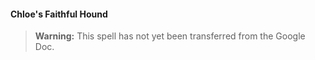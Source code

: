 #### Chloe's Faithful Hound
<!-- previously "Faithful Hound" -->
<!-- markdownlint-disable-next-line no-emphasis-as-heading -->

> **Warning:**
> This spell has not yet been transferred from the Google Doc.
